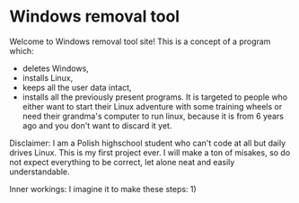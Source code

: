 # Windows removal tool
Welcome to Windows removal tool site! This is a concept of a program which:
- deletes Windows,
- installs Linux,
- keeps all the user data intact,
- installs all the previously present programs.
It is targeted to people who either want to start their Linux adventure with some training wheels or need their grandma's computer to run linux, because it is from 6 years ago and you don't want to discard it yet. 

Disclaimer:
I am a Polish highschool student who can't code at all but daily drives Linux. This is my first project ever. I will make a ton of misakes, so do not expect everything to be correct, let alone neat and easily understandable. 

Inner workings:
I imagine it to make these steps:
1)
